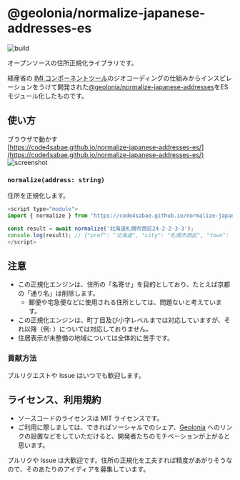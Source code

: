 # @geolonia/normalize-japanese-addresses-es

![build](https://github.com/geolonia/normalize-japanese-addresses/workflows/build/badge.svg)

オープンソースの住所正規化ライブラリです。

経産省の [IMI コンポーネントツール](https://info.gbiz.go.jp/tools/imi_tools/)のジオコーディングの仕組みからインスピレーションをうけて開発された[@geolonia/normalize-japanese-addresses](https://github.com/geolonia/normalize-japanese-addresses)をESモジュール化したものです。

## 使い方

ブラウザで動かす  
[https://code4sabae.github.io/normalize-japanese-addresses-es/](https://code4sabae.github.io/normalize-japanese-addresses-es/)  
![screenshot](https://code4sabae.github.io/normalize-japanese-addresses-es/normalizeJapaneseAddress.png)  

### `normalize(address: string)`

住所を正規化します。

```javascript
<script type="module">
import { normalize } from "https://code4sabae.github.io/normalize-japanese-addresses-es/normalizeJapaneseAddress.mjs";

const result = await normalize('北海道札幌市西区24-2-2-3-3');
console.log(result); // {"pref": "北海道", "city": "札幌市西区", "town": "二十四軒二条二丁目", "addr": "3-3"}
</script>
```

## 注意

* この正規化エンジンは、住所の「名寄せ」を目的としており、たとえば京都の「通り名」は削除します。
  * 郵便や宅急便などに使用される住所としては、問題ないと考えています。
* この正規化エンジンは、町丁目及び小字レベルまでは対応していますが、それ以降（例: ）については対応しておりません。
* 住居表示が未整備の地域については全体的に苦手です。

### 貢献方法

プルリクエストや Issue はいつでも歓迎します。

## ライセンス、利用規約

- ソースコードのライセンスは MIT ライセンスです。
- ご利用に際しましては、できればソーシャルでのシェア、[Geolonia](https://geolonia.com/) へのリンクの設置などをしていただけると、開発者たちのモチベーションが上がると思います。

プルリクや Issue は大歓迎です。住所の正規化を工夫すれば精度があがりそうなので、そのあたりのアイディアを募集しています。

